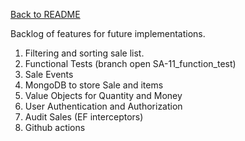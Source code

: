 [Back to README](../README.md)

Backlog of features for future implementations.

1. Filtering and sorting sale list.
3. Functional Tests (branch open SA-11_function_test)
4. Sale Events
5. MongoDB to store Sale and items
6. Value Objects for Quantity and Money
7. User Authentication and Authorization
8. Audit Sales (EF interceptors)
9. Github actions